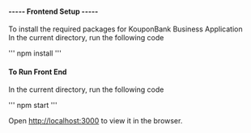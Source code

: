 #### ----- Frontend Setup -----
To install the required packages for KouponBank Business Application <br>
In the current directory, run the following code<br>

'''
npm install
'''

#### To Run Front End
In the current directory, run the following code <br>

'''
npm start
'''

Open [http://localhost:3000](http://localhost:3000) to view it in the browser.